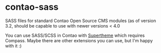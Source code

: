# contao-sass
SASS files for standard Contao Open Source CMS modules (as of version 3.2, should be capable to use with newer versions < 4.0

You can use SASS/SCSS in Contao with [Supertheme](https://comolo/contao-supertheme) which requires Compass. Maybe there are other extensions you can use, but I'm happy with it :)
